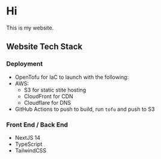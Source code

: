# Hi

This is my website.


## Website Tech Stack

### Deployment

* OpenTofu for IaC to launch with the following:
* AWS:
    * S3 for static stite hosting
    * CloudFront for CDN
    * Cloudflare for DNS
* GitHub Actions to push to build, run `tofu` and push to S3

### Front End / Back End
* NextJS 14
* TypeScript
* TailwindCSS